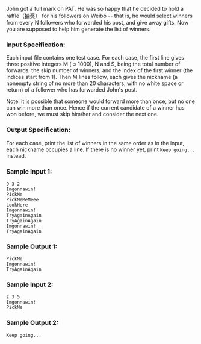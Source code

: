 <!-- Title
Raffle for Weibo Followers (20)
-->
John got a full mark on PAT. He was so happy that he decided to hold a
raffle（抽奖） for his followers on Weibo -- that is, he would select winners from
every N followers who forwarded his post, and give away gifts. Now you are
supposed to help him generate the list of winners.

### Input Specification:

Each input file contains one test case. For each case, the first line gives
three positive integers M ( $\le$ 1000), N and S, being the total number of
forwards, the skip number of winners, and the index of the first winner (the
indices start from 1). Then M lines follow, each gives the nickname (a
nonempty string of no more than 20 characters, with no white space or return)
of a follower who has forwarded John's post.

Note: it is possible that someone would forward more than once, but no one can
win more than once. Hence if the current candidate of a winner has won before,
we must skip him/her and consider the next one.

### Output Specification:

For each case, print the list of winners in the same order as in the input,
each nickname occupies a line. If there is no winner yet, print `Keep
going...` instead.

### Sample Input 1:

    
    
    9 3 2
    Imgonnawin!
    PickMe
    PickMeMeMeee
    LookHere
    Imgonnawin!
    TryAgainAgain
    TryAgainAgain
    Imgonnawin!
    TryAgainAgain
    

### Sample Output 1:

    
    
    PickMe
    Imgonnawin!
    TryAgainAgain
    

### Sample Input 2:

    
    
    2 3 5
    Imgonnawin!
    PickMe
    

### Sample Output 2:

    
    
    Keep going...
    

